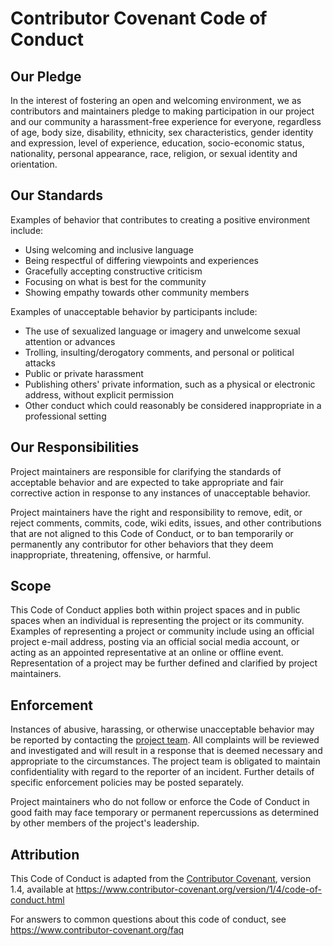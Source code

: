 # Contributor Covenant Code of Conduct

## Our Pledge

In the interest of fostering an open and welcoming environment, we as
contributors and maintainers pledge to making participation in our project 
and
our community a harassment-free experience for everyone, regardless of 
age, body
size, disability, ethnicity, sex characteristics, gender identity and 
expression,
level of experience, education, socio-economic status, nationality, 
personal
appearance, race, religion, or sexual identity and orientation.

## Our Standards

Examples of behavior that contributes to creating a positive environment
include:

* Using welcoming and inclusive language
* Being respectful of differing viewpoints and experiences
* Gracefully accepting constructive criticism
* Focusing on what is best for the community
* Showing empathy towards other community members

Examples of unacceptable behavior by participants include:

* The use of sexualized language or imagery and unwelcome sexual attention 
or
 advances
* Trolling, insulting/derogatory comments, and personal or political 
attacks
* Public or private harassment
* Publishing others' private information, such as a physical or electronic
 address, without explicit permission
* Other conduct which could reasonably be considered inappropriate in a
 professional setting

## Our Responsibilities

Project maintainers are responsible for clarifying the standards of 
acceptable
behavior and are expected to take appropriate and fair corrective action 
in
response to any instances of unacceptable behavior.

Project maintainers have the right and responsibility to remove, edit, or
reject comments, commits, code, wiki edits, issues, and other 
contributions
that are not aligned to this Code of Conduct, or to ban temporarily or
permanently any contributor for other behaviors that they deem 
inappropriate,
threatening, offensive, or harmful.

## Scope

This Code of Conduct applies both within project spaces and in public 
spaces
when an individual is representing the project or its community. Examples 
of
representing a project or community include using an official project 
e-mail
address, posting via an official social media account, or acting as an 
appointed
representative at an online or offline event. Representation of a project 
may be
further defined and clarified by project maintainers.

## Enforcement

Instances of abusive, harassing, or otherwise unacceptable behavior may be
reported by contacting the [project team](./MAINTAINERS.md). All
complaints will be reviewed and investigated and will result in a response 
that
is deemed necessary and appropriate to the circumstances. The project team 
is
obligated to maintain confidentiality with regard to the reporter of an 
incident.
Further details of specific enforcement policies may be posted separately.

Project maintainers who do not follow or enforce the Code of Conduct in 
good
faith may face temporary or permanent repercussions as determined by other
members of the project's leadership.

## Attribution

This Code of Conduct is adapted from the [Contributor Covenant][homepage], 
version 1.4,
available at 
https://www.contributor-covenant.org/version/1/4/code-of-conduct.html

[homepage]: https://www.contributor-covenant.org

For answers to common questions about this code of conduct, see
https://www.contributor-covenant.org/faq
